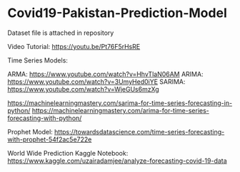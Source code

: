 # Covid19-Pakistan-Prediction-Model

Dataset file is attached in repository

Video Tutorial:
https://youtu.be/Pt76F5rHsRE

Time Series Models:

ARMA: https://www.youtube.com/watch?v=HhvTlaN06AM
ARIMA: https://www.youtube.com/watch?v=3UmyHed0iYE
SARIMA: https://www.youtube.com/watch?v=WjeGUs6mzXg

https://machinelearningmastery.com/sarima-for-time-series-forecasting-in-python/
https://machinelearningmastery.com/arima-for-time-series-forecasting-with-python/

Prophet Model: https://towardsdatascience.com/time-series-forecasting-with-prophet-54f2ac5e722e

World Wide Prediction Kaggle Notebook:
https://www.kaggle.com/uzairadamjee/analyze-forecasting-covid-19-data


